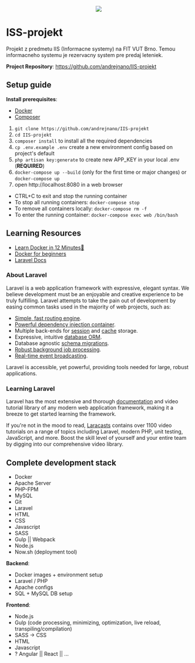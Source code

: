 <p align="center"><img src="https://laravel.com/assets/img/components/logo-laravel.svg"></p>

# ISS-projekt

Projekt z predmetu IIS (Informacne systemy) na FIT VUT Brno. Temou informacneho systemu je rezervacny system pre predaj leteniek.

**Project Repository**: https://github.com/andrejnano/IIS-projekt

## Setup guide

**Install prerequisites**:

- [Docker](https://docs.docker.com/install/)
- [Composer](https://getcomposer.org/)

1. `git clone https://github.com/andrejnano/IIS-projekt`
2. `cd IIS-projekt`
3. `composer install` to install all the required dependencies
4. `cp .env.example .env` create a new environment config based on project's default
5. `php artisan key:generate` to create new APP_KEY in your local .env (**REQUIRED**)
6. `docker-compose up --build` (only for the first time or major changes) or `docker-compose up`
7. open http://localhost:8080 in a web browser

- CTRL+C to exit and stop the running container
- To stop all running containers: `docker-compose stop`
- To remove all containers locally: `docker-compose rm -f`
- To enter the running container: `docker-compose exec web /bin/bash`

## Learning Resources

- [Learn Docker in 12 Minutes🐳](https://www.youtube.com/watch?v=YFl2mCHdv24)
- [Docker for beginners](https://docker-curriculum.com/)
- [Laravel Docs](https://laravel.com/docs)

### About Laravel

Laravel is a web application framework with expressive, elegant syntax. We believe development must be an enjoyable and creative experience to be truly fulfilling. Laravel attempts to take the pain out of development by easing common tasks used in the majority of web projects, such as:

- [Simple, fast routing engine](https://laravel.com/docs/routing).
- [Powerful dependency injection container](https://laravel.com/docs/container).
- Multiple back-ends for [session](https://laravel.com/docs/session) and [cache](https://laravel.com/docs/cache) storage.
- Expressive, intuitive [database ORM](https://laravel.com/docs/eloquent).
- Database agnostic [schema migrations](https://laravel.com/docs/migrations).
- [Robust background job processing](https://laravel.com/docs/queues).
- [Real-time event broadcasting](https://laravel.com/docs/broadcasting).

Laravel is accessible, yet powerful, providing tools needed for large, robust applications.

### Learning Laravel

Laravel has the most extensive and thorough [documentation](https://laravel.com/docs) and video tutorial library of any modern web application framework, making it a breeze to get started learning the framework.

If you're not in the mood to read, [Laracasts](https://laracasts.com) contains over 1100 video tutorials on a range of topics including Laravel, modern PHP, unit testing, JavaScript, and more. Boost the skill level of yourself and your entire team by digging into our comprehensive video library.

## Complete development stack

- Docker
- Apache Server
- PHP-FPM
- MySQL
- Git
- Laravel
- HTML
- CSS
- Javascript
- SASS
- Gulp || Webpack
- Node.js
- Now.sh (deployment tool)

**Backend**:

- Docker images + environment setup
- Laravel / PHP
- Apache configs
- SQL + MySQL DB setup

**Frontend**:

- Node.js
- Gulp (code processing, minimizing, optimization, live reload, transpiling/compilation)
- SASS -> CSS
- HTML
- Javascript
- ? Angular || React || ...

